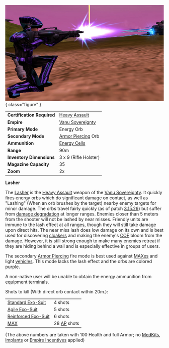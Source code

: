 ![soldier firing a Lasher](../images/Lasher.jpg){ class="figure" }

|                            |                                                        |
| -------------------------- | ------------------------------------------------------ |
| **Certification Required** | [Heavy Assault](../certifications/Heavy_Assault.md)    |
| **Empire**                 | [Vanu Sovereignty](../etc/Vanu_Sovereignty.md)         |
| **Primary Mode**           | Energy Orb                                             |
| **Secondary Mode**         | [Armor Piercing](../terminology/Armor_Piercing.md) Orb |
| **Ammunition**             | [Energy Cells](../ammunition/Energy_Cell.md)           |
| **Range**                  | 90m                                                    |
| **Inventory Dimensions**   | 3 x 9 (Rifle Holster)                                  |
| **Magazine Capacity**      | 35                                                     |
| **Zoom**                   | 2x                                                     |

**Lasher**

The [Lasher](Lasher.md)  is the
[Heavy Assault](../certifications/Heavy_Assault.md) weapon of the
[Vanu Sovereignty](../etc/Vanu_Sovereignty.md). It quickly fires energy orbs
which do significant damage on contact, as well as "Lashing" (When an orb
brushes by the target) nearby enemy targets for minor damage. The orbs travel
fairly quickly (as of patch [3.15.29](../patches/3.15.29.md)) but suffer from
[damage degradation](../terminology/Damage_Degradation.md) at longer ranges.
Enemies closer than 5 meters from the shooter will not be lashed by near misses.
Friendly units are immune to the lash effect at all ranges, though they will
still take damage upon direct hits. The near miss lash does low damage on its
own and is best used for discovering [cloakers](../items/Infiltration_Suit.md)
and making the enemy's [COF](../terminology/Cone_of_fire.md) bloom from the damage. However, it is still
strong enough to make many enemies retreat if they are hiding behind a wall and
is especially effective in groups of users.

The secondary [Armor Piercing](../terminology/Armor_Piercing.md) fire mode is
best used against [MAXes](../items/Mechanized_Assault_Exo-Suit.md) and light
[vehicles](../vehicles/Vehicle.md). This mode lacks the lash effect and the orbs
are colored purple.

A non-native user will be unable to obtain the energy ammunition from equipment
terminals.

Shots to kill (With direct orb contact within 20m.):

|                                                        |                                                 |
| ------------------------------------------------------ | ----------------------------------------------- |
| [Standard Exo-Suit](../armor/Standard_Exo-Suit.md)     | 4 shots                                         |
| [Agile Exo-Suit](../armor/Agile_Exo-Suit.md)           | 5 shots                                         |
| [Reinforced Exo-Suit](../armor/Reinforced_Exo-Suit.md) | 6 shots                                         |
| [MAX](../items/Mechanized_Assault_Exo-Suit.md)         | 28 [AP](../terminology/Armor_Piercing.md) shots |

(The above numbers are taken with 100 Health and full Armor; no
[MedKits](../items/MedKit.md), [Implants](../implants/Implants.md) or
[Empire Incentives](../etc/Empire_Incentives.md) applied)

